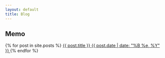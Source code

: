 ```yaml
---
layout: default
title: Blog
---
```


## Memo
{% for post in site.posts %}
<a class="blog-box" href="{{ post.url }}">
<span class="blog-title">{{ post.title }}</span>
<span class="blog-date">{{ post.date | date: "%B %e, %Y" }}</span>
</a>
{% endfor %}


